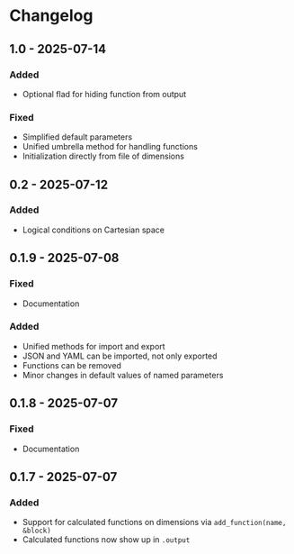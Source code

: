 # Changelog

## 1.0 - 2025-07-14
### Added
- Optional flad for hiding function from output

### Fixed
- Simplified default parameters
- Unified umbrella method for handling functions
- Initialization directly from file of dimensions

## 0.2 - 2025-07-12
### Added
- Logical conditions on Cartesian space

## 0.1.9 - 2025-07-08
### Fixed
- Documentation

### Added
- Unified methods for import and export
- JSON and YAML can be imported, not only exported
- Functions can be removed
- Minor changes in default values of named parameters

## 0.1.8 - 2025-07-07
### Fixed
- Documentation

## 0.1.7 - 2025-07-07
### Added
- Support for calculated functions on dimensions via `add_function(name, &block)`
- Calculated functions now show up in `.output`

